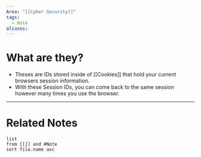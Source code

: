 ```yaml
---
Area: "[[Cyber Security]]"
tags:
  - Note
aliases:
---
```

# What are they?
- Theses are IDs stored inside of [[Cookies]] that hold your current browsers session information.
- With these Session IDs, you can come back to the same session however many times you use the browser.


---
# Related Notes
```dataview
list
from [[]] and #Note 
sort file.name asc
```
